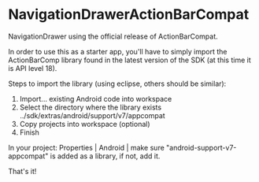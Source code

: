 NavigationDrawerActionBarCompat
===============================

NavigationDrawer using the official release of ActionBarCompat.

In order to use this as a starter app, you'll have to simply import the ActionBarComp library found in the latest version of the SDK (at this time it is API level 18).

Steps to import the library (using eclipse, others should be similar):

1) Import... existing Android code into workspace
2) Select the directory where the library exists
        ../sdk/extras/android/support/v7/appcompat
3) Copy projects into workspace (optional)
4) Finish

In your project:
    Properties | Android | make sure "android-support-v7-appcompat" is added as a library, if not, add it.
    
That's it!
